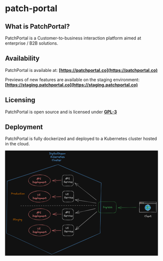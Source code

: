 # patch-portal
## What is PatchPortal?
PatchPortal is a Customer-to-business interaction platform aimed at enterprise / B2B solutions.

## Availability
PatchPortal is available at: **[https://patchportal.co](https://patchportal.co)**

Previews of new features are available on the staging environment: **[https://staging.patchportal.co](https://staging.patchportal.co)** 

## Licensing
PatchPortal is open source and is licensed under **[GPL-3](https://github.com/jonathan-lee-devel/sparrow.express/blob/main/LICENSE)**

## Deployment
PatchPortal is fully dockerized and deployed to a Kubernetes cluster hosted in the cloud.

![Architecture Diagram](https://github.com/jonathan-lee-devel/patch-portal/blob/main/patch-portal-arch.png?raw=true)

